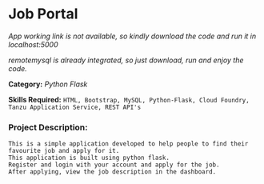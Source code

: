 # Job Portal

_App working link is not available, so kindly download the code and run it in localhost:5000_

_remotemysql is already integrated, so just download, run and enjoy the code._

**Category:** _Python Flask_

**Skills Required:** `HTML, Bootstrap, MySQL, Python-Flask, Cloud Foundry, Tanzu Application Service, REST API's`

### Project Description:
```
This is a simple application developed to help people to find their favourite job and apply for it. 
This application is built using python flask.
Register and login with your account and apply for the job.
After applying, view the job description in the dashboard.
```
